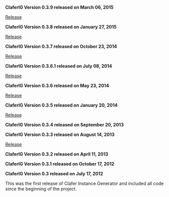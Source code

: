 **ClaferIG Version 0.3.9 released on March 06, 2015**

[Release](https://github.com/gsdlab/claferIG/pull/24)

**ClaferIG Version 0.3.8 released on January 27, 2015**

[Release](https://github.com/gsdlab/claferIG/pull/23)

**ClaferIG Version 0.3.7 released on October 23, 2014**

[Release](https://github.com/gsdlab/claferIG/pull/22)

**ClaferIG Version 0.3.6.1 released on July 08, 2014**

[Release](https://github.com/gsdlab/claferIG/pull/20)

**ClaferIG Version 0.3.6 released on May 23, 2014**

[Release](https://github.com/gsdlab/claferIG/pull/19)

**ClaferIG Version 0.3.5 released on January 20, 2014**

[Release](https://github.com/gsdlab/claferIG/pull/17)

**ClaferIG Version 0.3.4 released on September 20, 2013**

**ClaferIG Version 0.3.3 released on August 14, 2013**

[Release](https://github.com/gsdlab/claferIG/pull/12)

**ClaferIG Version 0.3.2 released on April 11, 2013**

**ClaferIG Version 0.3.1 released on October 17, 2012**

**ClaferIG Version 0.3 released on July 17, 2012**

This was the first release of Clafer Instance Generator and included all code since the beginning of the project.

